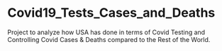 # Covid19_Tests_Cases_and_Deaths
Project to analyze how USA has done in terms of Covid Testing and Controlling Covid Cases &amp; Deaths compared to the Rest of the World.
